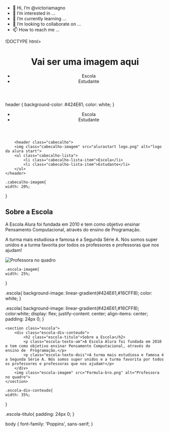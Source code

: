 - 👋 Hi, I’m @victoriamagno
- 👀 I’m interested in ...
- 🌱 I’m currently learning ...
- 💞️ I’m looking to collaborate on ...
- 📫 How to reach me ...

<!---
victoriamagno/victoriamagno is a ✨ special ✨ repository because its `README.md` (this file) appears on your GitHub profile.
You can click the Preview link to take a look at your changes.
--->
!DOCTYPE html>
<html lang="en">
<head>
    <meta charset="UTF-8">
    <meta name="viewport" content="width=device-width, initial-scale=1.0">
    <title>Document</title>
</head>
<body>
    <header>
        <h1>Vai ser uma imagem aqui</h1>
        <ul>
            <li>Escola</li>
            <li>Estudante</li>
        </ul>
    </header>

</body>
</html>
header {
    background-color: #424E61;
    color: white;
}

<header>
        <img src="" alt="">
        <ul>
            <li>Escola</li>
            <li>Estudante</li>
        </ul>
    </header>

        <header class="cabecalho">
        <img class="cabecalho-imagem" src="alurastart logo.png" alt="logo da alura start">
        <ul class="cabecalho-lista">
            <li class="cabecalho-lista-item">Escola</li>
            <li class="cabecalho-lista-item">Estudante</li>
        </ul>
    </header>

    .cabecalho-imagem{
    width: 20%;
}

<section class="escola">
      <h2 class="escola-titulo">Sobre a Escola</h2>
                  <p class="escola-texto-um">A Escola Alura foi fundada em 2010 e tem como objetivo ensinar Pensamento Computacional, através do ensino de  Programação.</p>
                  <p class="escola-texto-dois">A turma mais estudiosa e famosa é a Segunda Série A. Nós somos super unidos e a turma favorita por todos os professores e professoras que nos ajudam!</p>
                 <img class="escola-imagem" src="Formula-bro.png" alt="Professora no quadro">
    </section>

    .escola-imagem{
    width: 25%;
}

.escola{
    background-image: linear-gradient(#424E61,#16CFF8);
    color: white;
}

.escola{
    background-image: linear-gradient(#424E61,#16CFF8);
    color:white;
    display: flex;
    justify-content: center;
    align-items: center;
    padding: 24px 0;
}

    <section class="escola">
        <div class="escola-div-conteudo">
            <h2 class="escola-titulo">Sobre a Escola</h2>
            <p class="escola-texto-um">A Escola Alura foi fundada em 2010 e tem como objetivo ensinar Pensamento Computacional, através do ensino de  Programação.</p>
            <p class="escola-texto-dois">A turma mais estudiosa e famosa é a Segunda Série A. Nós somos super unidos e a turma favorita por todos os professores e professoras que nos ajudam!</p>
        </div>
        <img class="escola-imagem" src="Formula-bro.png" alt="Professora no quadro">
    </section>

    .escola-div-conteudo{
    width: 35%;
}

.escola-titulo{
    padding: 24px 0;
}

<head>
    <meta charset="UTF-8">
    <meta http-equiv="X-UA-Compatible" content="IE=edge">
    <meta name="viewport" content="width=device-width, initial-scale=1.0">
    <title>Equipe Alura Start</title>
    <link rel="stylesheet" href="style.css">
    <link rel="preconnect" href="https://fonts.googleapis.com">
    <link rel="preconnect" href="https://fonts.gstatic.com" crossorigin>
    <link href="https://fonts.googleapis.com/css2?family=Poppins&display=swap" rel="stylesheet">
</head>

body {
    font-family: 'Poppins', sans-serif;
}
